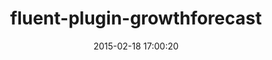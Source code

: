 ---
layout: post
title:  "fluent-plugin-growthforecast"
repo:   "tagomoris/fluent-plugin-growthforecast"
date:   2015-02-18 17:00:20
gemurl: https://github.com/tagomoris/fluent-plugin-growthforecast
---